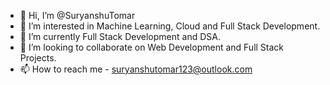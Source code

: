- 👋 Hi, I’m @SuryanshuTomar
- 👀 I’m interested in Machine Learning, Cloud and Full Stack Development.
- 🌱 I’m currently Full Stack Development and DSA.
- 💞️ I’m looking to collaborate on Web Development and Full Stack Projects.
- 📫 How to reach me - suryanshutomar123@outlook.com

<!---
SuryanshuTomar/SuryanshuTomar is a ✨ special ✨ repository because its `README.md` (this file) appears on your GitHub profile.
You can click the Preview link to take a look at your changes.
--->
